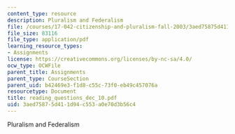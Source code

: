 ```yaml
---
content_type: resource
description: Pluralism and Federalism
file: /courses/17-042-citizenship-and-pluralism-fall-2003/3aed75875d411d94c553a0e70d3b56c4_reading_questions_dec_10.pdf
file_size: 83116
file_type: application/pdf
learning_resource_types:
- Assignments
license: https://creativecommons.org/licenses/by-nc-sa/4.0/
ocw_type: OCWFile
parent_title: Assignments
parent_type: CourseSection
parent_uid: b42469e3-f1d8-c55c-73f0-eb49c457076a
resourcetype: Document
title: reading_questions_dec_10.pdf
uid: 3aed7587-5d41-1d94-c553-a0e70d3b56c4
---
```

Pluralism and Federalism